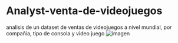# Analyst-venta-de-videojuegos
analisis de un dataset de ventas de videojuegos a nivel mundial, por compañia, tipo de consola y video juego
![imagen](https://user-images.githubusercontent.com/85382151/200153022-8f85f690-d462-44ec-b090-7cc3e95309a1.png)
